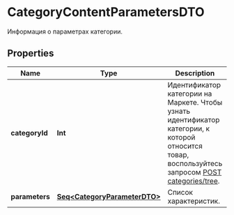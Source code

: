 

# CategoryContentParametersDTO

Информация о параметрах категории.

## Properties

Name | Type | Description | Notes
------------ | ------------- | ------------- | -------------
**categoryId** | **Int** | Идентификатор категории на Маркете. Чтобы узнать идентификатор категории, к которой относится товар, воспользуйтесь запросом [POST categories/tree](../../reference/categories/getCategoriesTree.md). | 
**parameters** | [**Seq&lt;CategoryParameterDTO&gt;**](CategoryParameterDTO.md) | Список характеристик. |  [optional]




